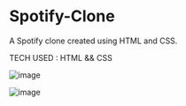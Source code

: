 # Spotify-Clone
A Spotify clone created using HTML and CSS.

TECH USED : HTML && CSS

![image](https://github.com/sainath161/Spotify-Clone/assets/71361447/cfe3f79a-4e0b-4193-b8f7-33a065db00d8)

![image](https://github.com/sainath161/Spotify-Clone/assets/71361447/2de0da7c-6f33-41ac-85ff-b554f93dee88)
